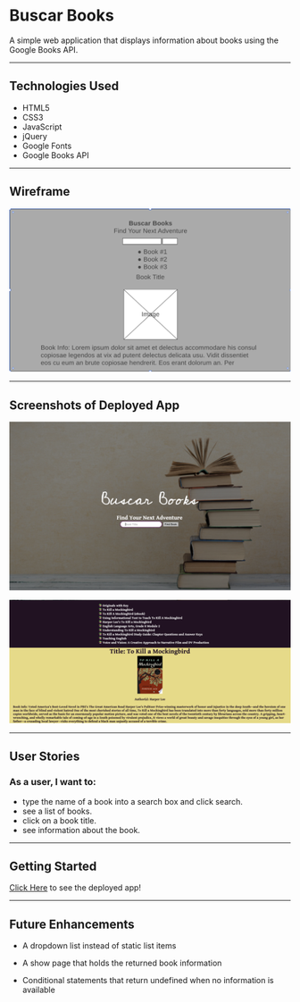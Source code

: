 # Buscar Books

A simple web application that displays information about books using the Google Books API.

---

## Technologies Used

* HTML5
* CSS3
* JavaScript
* jQuery
* Google Fonts
* Google Books API

---

## Wireframe

![](images/wireframe.png)

---

## Screenshots of Deployed App

![](images/bb_top.png)

![](images/bb_bottom.png)

---

## User Stories

### As a user, I want to:
* type the name of a book into a search box and click search.
* see a list of books. 
* click on a book title. 
* see information about the book.

---

## Getting Started

[Click Here](https://amr745.github.io/buscar-books/) to see the deployed app!

---

## Future Enhancements

* A dropdown list instead of static list items

* A show page that holds the returned book information

* Conditional statements that return undefined when no information is available